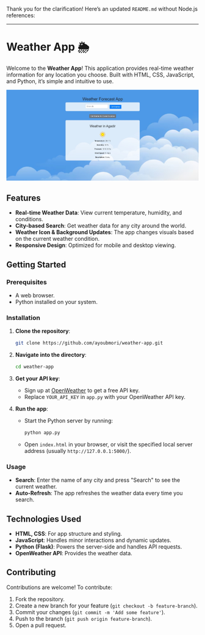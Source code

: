 Thank you for the clarification! Here’s an updated `README.md` without Node.js references:

---

# Weather App 🌦️

Welcome to the **Weather App**! This application provides real-time weather information for any location you choose. Built with HTML, CSS, JavaScript, and Python, it’s simple and intuitive to use.

![Weather App Screenshot](static/demo.png) <!-- Replace with actual screenshot link -->

## Features

- **Real-time Weather Data**: View current temperature, humidity, and conditions.
- **City-based Search**: Get weather data for any city around the world.
- **Weather Icon & Background Updates**: The app changes visuals based on the current weather condition.
- **Responsive Design**: Optimized for mobile and desktop viewing.

## Getting Started

### Prerequisites

- A web browser.
- Python installed on your system.

### Installation

1. **Clone the repository**:

   ```bash
   git clone https://github.com/ayoubmori/weather-app.git
   ```

2. **Navigate into the directory**:

   ```bash
   cd weather-app
   ```

3. **Get your API key**:
   - Sign up at [OpenWeather](https://openweathermap.org/) to get a free API key.
   - Replace `YOUR_API_KEY` in `app.py` with your OpenWeather API key.

4. **Run the app**:
   - Start the Python server by running:

     ```bash
     python app.py
     ```

   - Open `index.html` in your browser, or visit the specified local server address (usually `http://127.0.0.1:5000/`).

### Usage

- **Search**: Enter the name of any city and press "Search" to see the current weather.
- **Auto-Refresh**: The app refreshes the weather data every time you search.

## Technologies Used

- **HTML, CSS**: For app structure and styling.
- **JavaScript**: Handles minor interactions and dynamic updates.
- **Python (Flask)**: Powers the server-side and handles API requests.
- **OpenWeather API**: Provides the weather data.

## Contributing

Contributions are welcome! To contribute:

1. Fork the repository.
2. Create a new branch for your feature (`git checkout -b feature-branch`).
3. Commit your changes (`git commit -m 'Add some feature'`).
4. Push to the branch (`git push origin feature-branch`).
5. Open a pull request.

